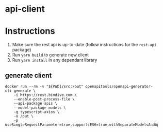 # api-client

# Instructions

1. Make sure the rest api is up-to-date (follow instructions for the `rest-api` package)
1. Run `yarn build` to generate new client
1. Run `yarn install` in any dependant library

## generate client

```
docker run --rm -v "${PWD}/src:/out" openapitools/openapi-generator-cli generate \
    -i https://rest.bimdive.com \
    --enable-post-process-file \
    --api-package apis \
    --model-package models \
    -g typescript-axios \
    -o /out \
    -p useSingleRequestParameter=true,supportsES6=true,withSeparateModelsAndApi=true
```
